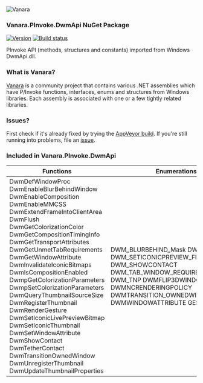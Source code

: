 ﻿![Vanara](https://raw.githubusercontent.com/dahall/Vanara/master/docs/icons/VanaraHeading.png)
### **Vanara.PInvoke.DwmApi NuGet Package**
[![Version](https://img.shields.io/nuget/v/Vanara.PInvoke.DwmApi?label=NuGet&style=flat-square)](https://github.com/dahall/Vanara/releases)
[![Build status](https://img.shields.io/appveyor/build/dahall/vanara?label=AppVeyor%20build&style=flat-square)](https://ci.appveyor.com/project/dahall/vanara)

PInvoke API (methods, structures and constants) imported from Windows DwmApi.dll.

### **What is Vanara?**

[Vanara](https://github.com/dahall/Vanara) is a community project that contains various .NET assemblies which have P/Invoke functions, interfaces, enums and structures from Windows libraries. Each assembly is associated with one or a few tightly related libraries.

### **Issues?**

First check if it's already fixed by trying the [AppVeyor build](https://ci.appveyor.com/nuget/vanara-prerelease).
If you're still running into problems, file an [issue](https://github.com/dahall/Vanara/issues).

### **Included in Vanara.PInvoke.DwmApi**

Functions | Enumerations | Structures
--- | --- | ---
DwmDefWindowProc DwmEnableBlurBehindWindow DwmEnableComposition DwmEnableMMCSS DwmExtendFrameIntoClientArea DwmFlush DwmGetColorizationColor DwmGetCompositionTimingInfo DwmGetTransportAttributes DwmGetUnmetTabRequirements DwmGetWindowAttribute DwmInvalidateIconicBitmaps DwmIsCompositionEnabled DwmpGetColorizationParameters DwmpSetColorizationParameters DwmQueryThumbnailSourceSize DwmRegisterThumbnail DwmRenderGesture DwmSetIconicLivePreviewBitmap DwmSetIconicThumbnail DwmSetWindowAttribute DwmShowContact DwmTetherContact DwmTransitionOwnedWindow DwmUnregisterThumbnail DwmUpdateThumbnailProperties  | DWM_BLURBEHIND_Mask DWM_CLOAKED DWM_SETICONICPREVIEW_Flags DWM_SHOWCONTACT DWM_TAB_WINDOW_REQUIREMENTS DWM_TNP DWMFLIP3DWINDOWPOLICY DWMNCRENDERINGPOLICY DWMTRANSITION_OWNEDWINDOW_TARGET DWMWINDOWATTRIBUTE GESTURE_TYPE                 | DWM_BLURBEHIND DWM_COLORIZATION_PARAMS DWM_THUMBNAIL_PROPERTIES DWM_TIMING_INFO MARGINS UNSIGNED_RATIO                     
